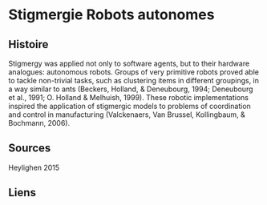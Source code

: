 # Stigmergie Robots autonomes

## Histoire

Stigmergy was applied not only to software agents, but to their hardware
analogues: autonomous robots. Groups of very primitive robots proved able to tackle
non-trivial tasks, such as clustering items in different groupings, in a way similar to ants
(Beckers, Holland, & Deneubourg, 1994; Deneubourg et al., 1991; O. Holland & Melhuish, 1999). These robotic implementations inspired the application of stigmergic
models to problems of coordination and control in manufacturing (Valckenaers, Van
Brussel, Kollingbaum, & Bochmann, 2006).

## Sources

Heylighen 2015

## Liens
